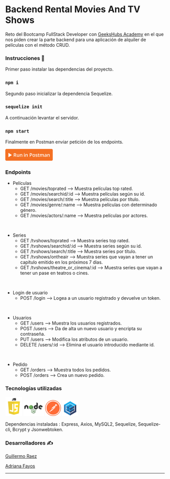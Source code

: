 # Backend Rental Movies And TV Shows

Reto del Bootcamp FullStack Developer con <a href="https://geekshubsacademy.com/">GeeksHubs Academy</a> en el que nos piden crear la parte backend para una aplicación de alquiler de películas con el método CRUD.

### Instrucciones 🔧

Primer paso instalar las dependencias del proyecto.

### `npm i`

Segundo paso inicializar la dependencia Sequelize.

### `sequelize init`

A continuación levantar el servidor. 

### `npm start`

Finalmente en Postman enviar petición de los endpoints.

<img src="img/runpostman.png" width="150"> 

### Endpoints

- Películas 
   - GET /movies/toprated --> Muestra películas top rated.
   - GET /movies/searchid/:id --> Muestra películas según su id.
   - GET /movies/search/:title --> Muestra películas por título.
   - GET /movies/genre/:name --> Muestra películas con determinado género.
   - GET /movies/actors/:name --> Muestra películas por actores.

<br>

- Series
   - GET /tvshows/toprated --> Muestra series top rated.
   - GET /tvshows/searchid/:id --> Muestra series según su id.
   - GET /tvshows/search/:title --> Muestra series por título.
   - GET /tvshows/ontheair --> Muestra series que vayan a tener un capítulo emitido en los próximos 7 dias.
   - GET /tvshows/theatre_or_cinema/:id --> Muestra series que vayan a tener un pase en teatros o cines.
<br>

- Login de usuario
   - POST /login --> Logea a un usuario registrado y devuelve un token.
<br>

- Usuarios
   - GET /users --> Muestra los usuarios registrados.
   - POST /users --> Da de alta un nuevo usuario y encripta su contraseña.
   - PUT /users --> Modifica los atributos de un usuario.
   - DELETE /users/:id --> Elimina el usuario introducido mediante id. 
<br>

- Pedido
   - GET /orders --> Muestra todos los pedidos.
   - POST /orders --> Crea un nuevo pedido.


### Tecnologías utilizadas 

<img src="img/javascript.png" width="53"> <img src="img/node.png" width="65"> <img src="img/postman.png" width="50"> <img src="img/sequelize.png" width="50">

Dependencias instaladas : Express, Axios, MySQL2, Sequelize, Sequelize-cli, Bcrypt y Jsonwebtoken.


### Desarrolladores ✍️

[Guillermo Raez](https://github.com/GuillermoRaez) 

[Adriana Fayos](https://github.com/AdrianaFayos)

---